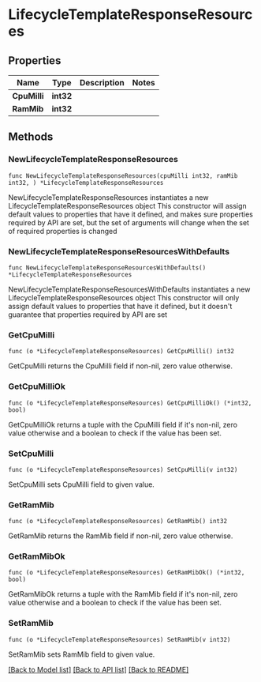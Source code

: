 # LifecycleTemplateResponseResources

## Properties

Name | Type | Description | Notes
------------ | ------------- | ------------- | -------------
**CpuMilli** | **int32** |  | 
**RamMib** | **int32** |  | 

## Methods

### NewLifecycleTemplateResponseResources

`func NewLifecycleTemplateResponseResources(cpuMilli int32, ramMib int32, ) *LifecycleTemplateResponseResources`

NewLifecycleTemplateResponseResources instantiates a new LifecycleTemplateResponseResources object
This constructor will assign default values to properties that have it defined,
and makes sure properties required by API are set, but the set of arguments
will change when the set of required properties is changed

### NewLifecycleTemplateResponseResourcesWithDefaults

`func NewLifecycleTemplateResponseResourcesWithDefaults() *LifecycleTemplateResponseResources`

NewLifecycleTemplateResponseResourcesWithDefaults instantiates a new LifecycleTemplateResponseResources object
This constructor will only assign default values to properties that have it defined,
but it doesn't guarantee that properties required by API are set

### GetCpuMilli

`func (o *LifecycleTemplateResponseResources) GetCpuMilli() int32`

GetCpuMilli returns the CpuMilli field if non-nil, zero value otherwise.

### GetCpuMilliOk

`func (o *LifecycleTemplateResponseResources) GetCpuMilliOk() (*int32, bool)`

GetCpuMilliOk returns a tuple with the CpuMilli field if it's non-nil, zero value otherwise
and a boolean to check if the value has been set.

### SetCpuMilli

`func (o *LifecycleTemplateResponseResources) SetCpuMilli(v int32)`

SetCpuMilli sets CpuMilli field to given value.


### GetRamMib

`func (o *LifecycleTemplateResponseResources) GetRamMib() int32`

GetRamMib returns the RamMib field if non-nil, zero value otherwise.

### GetRamMibOk

`func (o *LifecycleTemplateResponseResources) GetRamMibOk() (*int32, bool)`

GetRamMibOk returns a tuple with the RamMib field if it's non-nil, zero value otherwise
and a boolean to check if the value has been set.

### SetRamMib

`func (o *LifecycleTemplateResponseResources) SetRamMib(v int32)`

SetRamMib sets RamMib field to given value.



[[Back to Model list]](../README.md#documentation-for-models) [[Back to API list]](../README.md#documentation-for-api-endpoints) [[Back to README]](../README.md)


